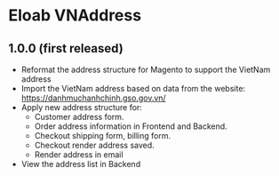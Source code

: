 # Eloab VNAddress
## 1.0.0 (first released)
- Reformat the address structure for Magento to support the VietNam address
- Import the VietNam address based on data from the website: https://danhmuchanhchinh.gso.gov.vn/
- Apply new address structure for:
  + Customer address form.
  + Order address information in Frontend and Backend.
  + Checkout shipping form, billing form.
  + Checkout render address saved.
  + Render address in email
- View the address list in Backend
